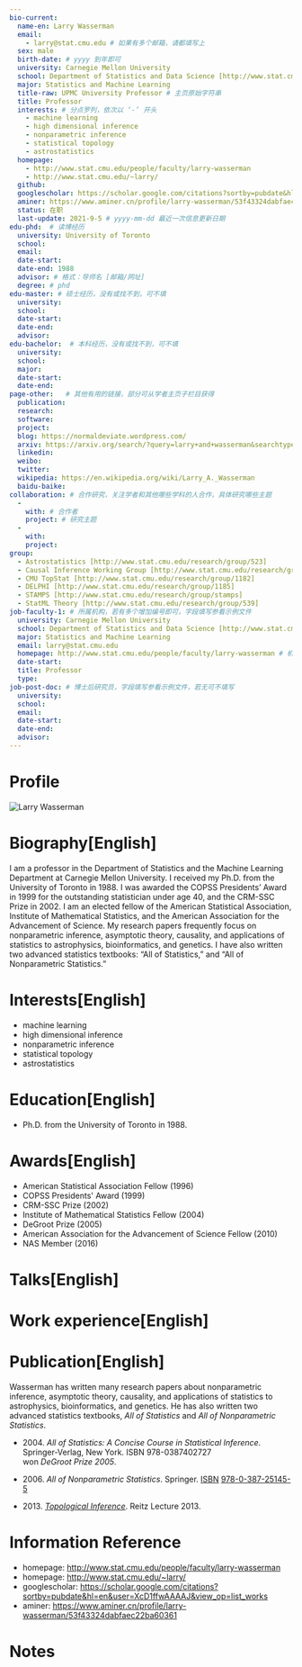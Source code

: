 ```yaml
---
bio-current:
  name-en: Larry Wasserman
  email: 
    - larry@stat.cmu.edu # 如果有多个邮箱，请都填写上
  sex: male
  birth-date: # yyyy 到年即可
  university: Carnegie Mellon University 
  school: Department of Statistics and Data Science [http://www.stat.cmu.edu/] and Machine Learning Department [http://www.ml.cmu.edu/]
  major: Statistics and Machine Learning
  title-raw: UPMC University Professor # 主页原始字符串
  title: Professor
  interests: # 分点罗列，依次以 ‘-’ 开头
    - machine learning
    - high dimensional inference
    - nonparametric inference
    - statistical topology
    - astrostatistics
  homepage: 
    - http://www.stat.cmu.edu/people/faculty/larry-wasserman 
    - http://www.stat.cmu.edu/~larry/
  github: 
  googlescholar: https://scholar.google.com/citations?sortby=pubdate&hl=en&user=XcD1ffwAAAAJ&view_op=list_works
  aminer: https://www.aminer.cn/profile/larry-wasserman/53f43324dabfaec22ba60361
  status: 在职
  last-update: 2021-9-5 # yyyy-mm-dd 最近一次信息更新日期
edu-phd:  # 读博经历
  university: University of Toronto
  school: 
  email: 
  date-start: 
  date-end: 1988
  advisor: # 格式：导师名 [邮箱/网址]
  degree: # phd
edu-master: # 硕士经历，没有或找不到，可不填
  university: 
  school: 
  date-start: 
  date-end: 
  advisor:
edu-bachelor:  # 本科经历，没有或找不到，可不填
  university: 
  school: 
  major: 
  date-start: 
  date-end: 
page-other:   # 其他有用的链接，部分可从学者主页子栏目获得
  publication: 
  research: 
  software: 
  project: 
  blog: https://normaldeviate.wordpress.com/
  arxiv: https://arxiv.org/search/?query=larry+and+wasserman&searchtype=all&source=header
  linkedin: 
  weibo:
  twitter:
  wikipedia: https://en.wikipedia.org/wiki/Larry_A._Wasserman
  baidu-baike:
collaboration: # 合作研究，关注学者和其他哪些学科的人合作，具体研究哪些主题
  - 
    with: # 合作者
    project: # 研究主题
  - 
    with: 
    project: 
group: 
  - Astrostatistics [http://www.stat.cmu.edu/research/group/523]
  - Causal Inference Working Group [http://www.stat.cmu.edu/research/group/1567]
  - CMU TopStat [http://www.stat.cmu.edu/research/group/1182]
  - DELPHI [http://www.stat.cmu.edu/research/group/1185]
  - STAMPS [http://www.stat.cmu.edu/research/group/stamps]
  - StatML Theory [http://www.stat.cmu.edu/research/group/539]
job-faculty-1: # 所属机构，若有多个增加编号即可，字段填写参看示例文件
  university: Carnegie Mellon University 
  school: Department of Statistics and Data Science [http://www.stat.cmu.edu/] and Machine Learning Department [http://www.ml.cmu.edu/]
  major: Statistics and Machine Learning 
  email: larry@stat.cmu.edu
  homepage: http://www.stat.cmu.edu/people/faculty/larry-wasserman # 机构内学者主页
  date-start: 
  title: Professor
  type: 
job-post-doc: # 博士后研究员，字段填写参看示例文件，若无可不填写
  university: 
  school: 
  email: 
  date-start: 
  date-end: 
  advisor: 
---
```


# Profile

![Larry Wasserman](http://www.stat.cmu.edu/sites/default/files/faculty_pictures/wasserman.png)

# Biography[English]
I am a professor in the Department of Statistics and the Machine Learning Department at Carnegie Mellon University. I received my Ph.D. from the University of Toronto in 1988. I was awarded the COPSS Presidents’ Award in 1999 for the outstanding statistician under age 40, and the CRM-SSC Prize in 2002. I am an elected fellow of the American Statistical Association, Institute of Mathematical Statistics, and the American Association for the Advancement of Science. My research papers frequently focus on nonparametric inference, asymptotic theory, causality, and applications of statistics to astrophysics, bioinformatics, and genetics. I have also written two advanced statistics textbooks: “All of Statistics,” and “All of Nonparametric Statistics.”

# Interests[English]
  - machine learning
  - high dimensional inference
  - nonparametric inference
  - statistical topology
  - astrostatistics

# Education[English]
  - Ph.D. from the University of Toronto in 1988.

# Awards[English]
  - American Statistical Association Fellow (1996)
  - COPSS Presidents' Award (1999)
  - CRM-SSC Prize (2002)
  - Institute of Mathematical Statistics Fellow (2004)
  - DeGroot Prize (2005)
  - American Association for the Advancement of Science Fellow (2010)
  - NAS Member (2016)

# Talks[English]


# Work experience[English]


# Publication[English]
Wasserman has written many research papers about nonparametric inference, asymptotic theory, causality, and applications of statistics to astrophysics, bioinformatics, and genetics. He has also written two advanced statistics textbooks, _All of Statistics_ and _All of Nonparametric Statistics_.

- 2004\. _All of Statistics: A Concise Course in Statistical Inference_. Springer-Verlag, New York. ISBN 978-0387402727  
won _DeGroot Prize 2005_.

- 2006\. _All of Nonparametric Statistics_. Springer. [ISBN](https://en.wikipedia.org/wiki/ISBN_(identifier) "ISBN (identifier)") [978-0-387-25145-5](https://en.wikipedia.org/wiki/Special:BookSources/978-0-387-25145-5 "Special:BookSources/978-0-387-25145-5")
- 2013\. _[Topological Inference](http://www.stat.cmu.edu/~larry/talk.pdf)_. Reitz Lecture 2013.

# Information Reference
  - homepage: http://www.stat.cmu.edu/people/faculty/larry-wasserman 
  - homepage: http://www.stat.cmu.edu/~larry/
  - googlescholar: https://scholar.google.com/citations?sortby=pubdate&hl=en&user=XcD1ffwAAAAJ&view_op=list_works
  - aminer: https://www.aminer.cn/profile/larry-wasserman/53f43324dabfaec22ba60361
  
# Notes